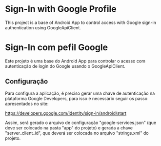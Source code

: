 # Sign-In with Google Profile

This project is a base of Android App to control access with Google sign-in authentication using GoogleApiClient.

# Sign-In com pefil Google

Este projeto é uma base do Android App para controlar o acesso com autenticação de login do Google usando o GoogleApiClient.


Configuração
------------

Para configura a aplicação, é preciso gerar uma chave de autenticação na plataforma Google Developers, para isso
é necessário seguir os passo apresentados no site:

https://developers.google.com/identity/sign-in/android/start

Assim, será gerado o arquivo de configuração "google-services.json" (que deve ser colocado na pasta "app" do projeto)
e gerada a chave "server_client_id", que deverá ser colocada no arquivo "strings.xml" do projeto.

